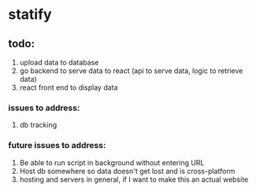 # statify

## todo:

1. upload data to database
2. go backend to serve data to react (api to serve data, logic to retrieve data)
3. react front end to display data

### issues to address:

1. db tracking


### future issues to address:

1. Be able to run script in background without entering URL
2. Host db somewhere so data doesn't get lost and is cross-platform
3. hosting and servers in general, if I want to make this an actual website
